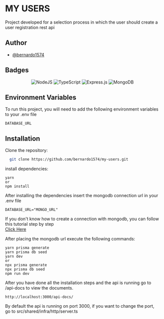 # MY USERS

Project developed for a selection process in which the user should create a user registration rest api

## Author

- [@bernardo1574](https://www.github.com/bernardo1574)

## Badges

<div align="center">

![NodeJS](https://img.shields.io/badge/node.js-6DA55F?style=for-the-badge&logo=node.js&logoColor=white)
![TypeScript](https://img.shields.io/badge/typescript-%23007ACC.svg?style=for-the-badge&logo=typescript&logoColor=white)
![Express.js](https://img.shields.io/badge/express.js-%23404d59.svg?style=for-the-badge&logo=express&logoColor=%2361DAFB)
![MongoDB](https://img.shields.io/badge/MongoDB-%234ea94b.svg?style=for-the-badge&logo=mongodb&logoColor=white)

</div>

## Environment Variables

To run this project, you will need to add the following environment variables to your .env file

`DATABASE_URL`

## Installation

Clone the repository:

```bash
  git clone https://github.com/bernardo1574/my-users.git
```

install dependencies:

```
yarn
or
npm install
```

After installing the dependencies insert the mongodb connection url in your .env file

```
DATABASE_URL="MONGO_URL"
```

If you don't know how to create a connection with mongodb, you can follow this tutorial step by step <br>
<a href="https://dev.to/dalalrohit/how-to-connect-to-mongodb-atlas-using-node-js-k9i">Click Here</a>

After placing the mongodb url execute the following commands:

```
yarn prisma generate
yarn prisma db seed
yarn dev
or
npx prisma generate
npx prisma db seed
npm run dev
```

After you have done all the installation steps and the api is running go to /api-docs to view the documents.

```
http://localhost:3000/api-docs/
```

By default the api is running on port 3000, if you want to change the port, go to src/shared/infra/http/server.ts
